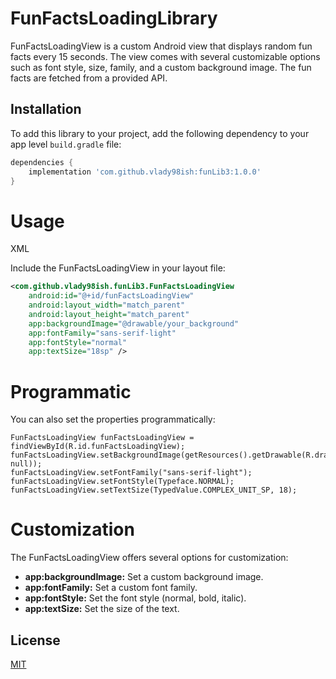 

# FunFactsLoadingLibrary

FunFactsLoadingView is a custom Android view that displays random fun facts every 15 seconds. The view comes with several customizable options such as font style, size, family, and a custom background image. The fun facts are fetched from a provided API.

## Installation

To add this library to your project, add the following dependency to your app level `build.gradle` file:

```groovy
dependencies {
    implementation 'com.github.vlady98ish:funLib3:1.0.0'
}
```

# Usage
XML 

Include the FunFactsLoadingView in your layout file:
```xml
<com.github.vlady98ish.funLib3.FunFactsLoadingView
    android:id="@+id/funFactsLoadingView"
    android:layout_width="match_parent"
    android:layout_height="match_parent"
    app:backgroundImage="@drawable/your_background"
    app:fontFamily="sans-serif-light"
    app:fontStyle="normal"
    app:textSize="18sp" />
```

# Programmatic

You can also set the properties programmatically:

```code
FunFactsLoadingView funFactsLoadingView = findViewById(R.id.funFactsLoadingView);
funFactsLoadingView.setBackgroundImage(getResources().getDrawable(R.drawable.your_background, null));
funFactsLoadingView.setFontFamily("sans-serif-light");
funFactsLoadingView.setFontStyle(Typeface.NORMAL);
funFactsLoadingView.setTextSize(TypedValue.COMPLEX_UNIT_SP, 18);
```

# Customization

The FunFactsLoadingView offers several options for customization:

* **app:backgroundImage:** Set a custom background image.
* **app:fontFamily:** Set a custom font family.
* **app:fontStyle:** Set the font style (normal, bold, italic).
* **app:textSize:** Set the size of the text.


## License

[MIT](https://choosealicense.com/licenses/mit/)
